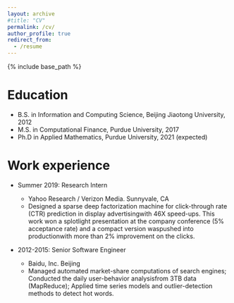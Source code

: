 ```yaml
---
layout: archive
#title: "CV"
permalink: /cv/
author_profile: true
redirect_from:
  - /resume
---
```


{% include base_path %}

Education
======
* B.S. in Information and Computing Science, Beijing Jiaotong University, 2012
* M.S. in Computational Finance, Purdue University, 2017
* Ph.D in Applied Mathematics, Purdue University, 2021 (expected)

Work experience
======
* Summer 2019: Research Intern
  * Yahoo Research / Verizon Media. Sunnyvale, CA
  * Designed  a  sparse  deep  factorization  machine  for  click-through  rate  (CTR)  prediction  in  display  advertisingwith 46X speed-ups.  This work won a splotlight presentation at the company conference (5% acceptance rate) and a compact version waspushed into productionwith more than 2% improvement on the clicks.

* 2012-2015: Senior Software Engineer
  * Baidu, Inc. Beijing
  * Managed automated market-share computations of search engines; Conducted the daily user-behavior analysisfrom 3TB data (MapReduce); Applied time series models and outlier-detection methods to detect hot words.
  

